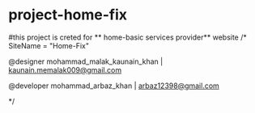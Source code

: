 # project-home-fix

#this project is creted for ** home-basic services provider** website
/*
SiteName =  "Home-Fix"

@designer mohammad_malak_kaunain_khan | kaunain.memalak009@gmail.com

@developer mohammad_arbaz_khan | arbaz12398@gmail.com

 */
